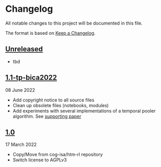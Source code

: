 # Changelog

All notable changes to this project will be documented in this file.

The format is based on [Keep a Changelog](https://keepachangelog.com/en/1.0.0/).

## [Unreleased]

- tbd

## [1.1-tp-bica2022]

08 June 2022

- Add copyright notice to all source files
- Clean up obsolete files (notebooks, modules)
- Add experiments with several implementations of a temporal pooler algorithm. See [supporting paper](TBD)

## [1.0]

17 March 2022

- Copy/Move from cog-isa/htm-rl repository
- Switch license to AGPLv3

[unreleased]: https://github.com/AIRI-Institute/him-agent/compare/tp_bica_2022...HEAD
[1.1-tp-bica2022]: https://github.com/AIRI-Institute/him-agent/releases/tag/tp_bica_2022
[1.0]: https://github.com/AIRI-Institute/him-agent/releases/tag/hima_v1
